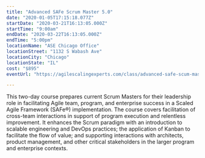 ```yaml
---
title: "Advanced SAFe Scrum Master 5.0"
date: "2020-01-05T17:15:18.077Z"
startDate: "2020-03-21T16:13:05.000Z"
startTime: "9:00am"
endDate: "2020-03-22T16:13:05.000Z"
endTime: "5:00pm"
locationName: "ASE Chicago Office"
locationStreet: "1132 S Wabash Ave"
locationCity: "Chicago"
locationState: "IL"
cost: "$895"
eventUrl: "https://agilescalingexperts.com/class/advanced-safe-scum-master-5-0-confirmed-to-run-chicago-3-21-2020/?utm_medium=listing&utm_source=external&utm_campaign=classes&utm_term=chicagotechevents"

---
```


This two-day course prepares current Scrum Masters for their leadership role in facilitating Agile team, program, and enterprise success in a Scaled Agile Framework (SAFe®) implementation. The course covers facilitation of cross-team interactions in support of program execution and relentless improvement. It enhances the Scrum paradigm with an introduction to scalable engineering and DevOps practices; the application of Kanban to facilitate the flow of value; and supporting interactions with architects, product management, and other critical stakeholders in the larger program and enterprise contexts.

